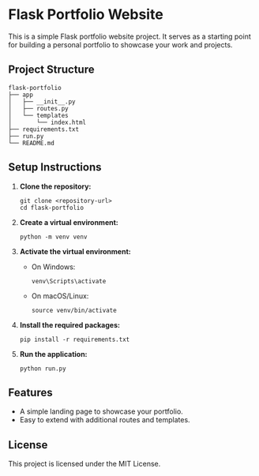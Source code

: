 # Flask Portfolio Website

This is a simple Flask portfolio website project. It serves as a starting point for building a personal portfolio to showcase your work and projects.

## Project Structure

```
flask-portfolio
├── app
│   ├── __init__.py
│   ├── routes.py
│   └── templates
│       └── index.html
├── requirements.txt
├── run.py
└── README.md
```

## Setup Instructions

1. **Clone the repository:**
   ```
   git clone <repository-url>
   cd flask-portfolio
   ```

2. **Create a virtual environment:**
   ```
   python -m venv venv
   ```

3. **Activate the virtual environment:**
   - On Windows:
     ```
     venv\Scripts\activate
     ```
   - On macOS/Linux:
     ```
     source venv/bin/activate
     ```

4. **Install the required packages:**
   ```
   pip install -r requirements.txt
   ```

5. **Run the application:**
   ```
   python run.py
   ```

## Features

- A simple landing page to showcase your portfolio.
- Easy to extend with additional routes and templates.

## License

This project is licensed under the MIT License.